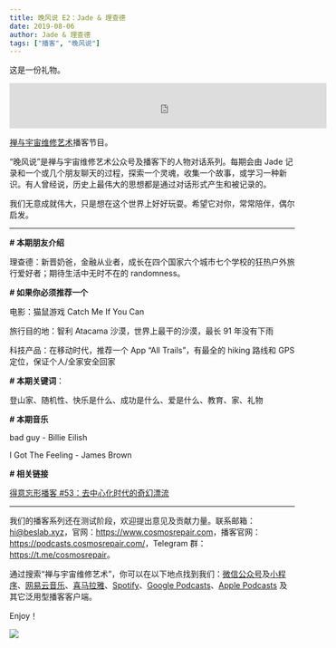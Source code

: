 ```yaml
---
title: 晚风说 E2：Jade & 理查德
date: 2019-08-06
author: Jade & 理查德
tags: ["播客", "晚风说"]
---
```


这是一份礼物。

<!--more-->

<iframe width="560" height="80" scrolling="no" frameborder="no" src="https://fireside.fm/s/trfV16OE+xkE6iCrr/iframe"></iframe>

[禅与宇宙维修艺术](https://www.cosmosrepair.com)播客节目。

“晚风说”是禅与宇宙维修艺术公众号及播客下的人物对话系列。每期会由 Jade 记录和一个或几个朋友聊天的过程，探索一个灵魂，收集一个故事，或学习一种新识。有人曾经说，历史上最伟大的思想都是通过对话形式产生和被记录的。

我们无意成就伟大，只是想在这个世界上好好玩耍。希望它对你，常常陪伴，偶尔启发。

- - - - - 

**# 本期朋友介绍**

理查德：新晋奶爸，金融从业者，成长在四个国家六个城市七个学校的狂热户外旅行爱好者；期待生活中无时不在的 randomness。

**# 如果你必须推荐一个**

电影：猫鼠游戏 Catch Me If You Can

旅行目的地：智利 Atacama 沙漠，世界上最干的沙漠，最长 91 年没有下雨 

科技产品：在移动时代，推荐一个 App “All Trails”，有最全的 hiking 路线和 GPS 定位，保证个人/全家安全回家

**# 本期关键词**：

登山家、随机性、快乐是什么、成功是什么、爱是什么、教育、家、礼物

**# 本期音乐**

bad guy - Billie Eilish

I Got The Feeling - James Brown

**# 相关链接**

[得意忘形播客 #53：去中心化时代的奇幻漂流](https://podcasts.apple.com/cn/podcast/53-%E5%8E%BB%E4%B8%AD%E5%BF%83%E5%8C%96%E6%97%B6%E4%BB%A3%E7%9A%84%E5%A5%87%E5%B9%BB%E6%BC%82%E6%B5%81/id1200767928?i=1000444854142)

- - - - - 

我们的播客系列还在测试阶段，欢迎提出意见及贡献力量。联系邮箱：<hi@beslab.xyz>，官网：<https://www.cosmosrepair.com>，播客官网：<https://podcasts.cosmosrepair.com/>，Telegram 群：<https://t.me/cosmosrepair>。

通过搜索“禅与宇宙维修艺术”，你可以在以下地点找到我们：[微信公众号](https://cosmosrepair-1257028016.cos.ap-beijing.myqcloud.com/2019-08-04-qrcode_for_gh_9a7e409c3696_430.jpg)及[小程序](https://cosmosrepair-1257028016.cos.ap-beijing.myqcloud.com/2019-08-04-gh_ec0187a9be05_430.jpg)、[网易云音乐](https://music.163.com/#/program?id=2062485433)、[喜马拉雅](http://m.ximalaya.com/sound/202392912)、[Spotify](https://open.spotify.com/show/5SfJxMPMoqbGc2zG8ouiuD?si=QcavW9VXQiKTkTuBuWU8nA)、[Google Podcasts](https://play.google.com/music/m/Ic6r47w47dfifhnqr25ix6aepwm)、[Apple Podcasts](https://podcasts.apple.com/cn/podcast/%E7%A6%85%E4%B8%8E%E5%AE%87%E5%AE%99%E7%BB%B4%E4%BF%AE%E8%89%BA%E6%9C%AF/id1475254987) 及其它泛用型播客客户端。

Enjoy！

![](http://ww2.sinaimg.cn/large/006tNc79ly1g5ozgm4wn3j30u011htdx.jpg)
